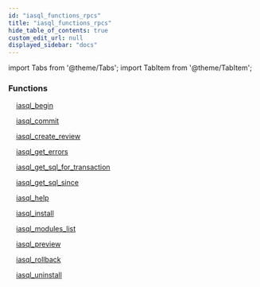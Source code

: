 ```yaml
---
id: "iasql_functions_rpcs"
title: "iasql_functions_rpcs"
hide_table_of_contents: true
custom_edit_url: null
displayed_sidebar: "docs"
---
```


import Tabs from '@theme/Tabs';
import TabItem from '@theme/TabItem';

<Tabs queryString="view">
  <TabItem value="components" label="Components" default>

### Functions
    [iasql_begin](../../builtin/tables/iasql_functions_rpcs_iasql_begin.IasqlBegin)

    [iasql_commit](../../builtin/tables/iasql_functions_rpcs_iasql_commit.IasqlCommit)

    [iasql_create_review](../../builtin/tables/iasql_functions_rpcs_iasql_create_review.IasqlCreateReview)

    [iasql_get_errors](../../builtin/tables/iasql_functions_rpcs_iasql_get_errors.IasqlGetErrors)

    [iasql_get_sql_for_transaction](../../builtin/tables/iasql_functions_rpcs_iasql_get_sql_for_transaction.IasqlGetSqlForTransaction)

    [iasql_get_sql_since](../../builtin/tables/iasql_functions_rpcs_iasql_get_sql_since.IasqlGetSqlSince)

    [iasql_help](../../builtin/tables/iasql_functions_rpcs_iasql_help.IasqlHelp)

    [iasql_install](../../builtin/tables/iasql_functions_rpcs_iasql_install.IasqlInstall)

    [iasql_modules_list](../../builtin/tables/iasql_functions_rpcs_iasql_modules_list.IasqlModulesList)

    [iasql_preview](../../builtin/tables/iasql_functions_rpcs_iasql_preview.IasqlPreview)

    [iasql_rollback](../../builtin/tables/iasql_functions_rpcs_iasql_rollback.IasqlRollback)

    [iasql_uninstall](../../builtin/tables/iasql_functions_rpcs_iasql_uninstall.IasqlUninstall)

</TabItem>
  <TabItem value="code-examples" label="Code examples">

</TabItem>
</Tabs>
